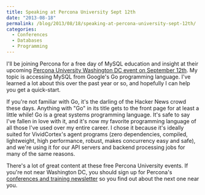 ```yaml
---
title: Speaking at Percona University Sept 12th
date: "2013-08-18"
permalink: /blog/2013/08/18/speaking-at-percona-university-sept-12th/
categories:
  - Conferences
  - Databases
  - Programming
---
```


I'll be joining Percona for a free day of MySQL education and insight at their upcoming [Percona University Washington DC event on September 12th][1]. My topic is accessing MySQL from Google's Go programming language. I've learned a lot about this over the past year or so, and hopefully I can help you get a quick-start. 

If you're not familiar with Go, it's the darling of the Hacker News crowd these days. Anything with "Go" in its title gets to the front page for at least a little while! Go is a great systems programming language. It's safe to say I've fallen in love with it, and it's now my favorite programming language of all those I've used over my entire career. I chose it because it's ideally suited for VividCortex's agent programs (zero dependencies, compiled, lightweight, high performance, robust, makes concurrency easy and safe), and we're using it for our API servers and backend processing jobs for many of the same reasons. 

There's a lot of great content at these free Percona University events. If you're not near Washington DC, you should sign up for Percona's [conferences and training newsletter][2] so you find out about the next one near you.



 [1]: http://www.percona.com/news-and-events/percona-university/washington-dc

 [2]: http://www.percona.com/subscribe

